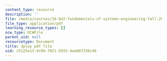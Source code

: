 ```yaml
---
content_type: resource
description: ''
file: /media/courses/16-842-fundamentals-of-systems-engineering-fall-2015/c5125a139c09702159334ae087330c49_7IqUQUic5cI.pdf
file_type: application/pdf
learning_resource_types: []
ocw_type: OCWFile
parent_uid: null
resourcetype: Document
title: 3play pdf file
uid: c5125a13-9c09-7021-5933-4ae087330c49
---
```

